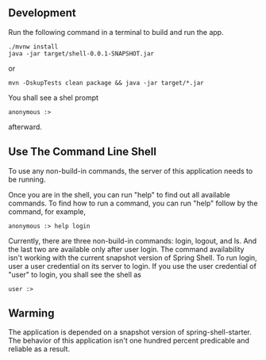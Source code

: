 ## Development

Run the following command in a terminal to build and run the app.
```
./mvnw install
java -jar target/shell-0.0.1-SNAPSHOT.jar
```
or
```
mvn -DskupTests clean package && java -jar target/*.jar
```
You shall see a shel prompt 
```
anonymous :> 
```
afterward.

## Use The Command Line Shell

To use any non-build-in commands, the server of this application needs to be running.

Once you are in the shell, you can run "help" to find out all available commands. To find how to run a command, you can run "help" follow by the command, for example,
```
anonymous :> help login
```
Currently, there are three non-build-in commands: login, logout, and ls. And the last two are available only after user login. The command availability isn't working with the current snapshot version of Spring Shell. To run login, user a user credential on its server to login. If you use the user credential of "user" to login, you shall see the shell as
```
user :>
```

## Warming
The application is depended on a snapshot version of spring-shell-starter. The behavior of this application isn't one hundred percent predicable and reliable as a result.




